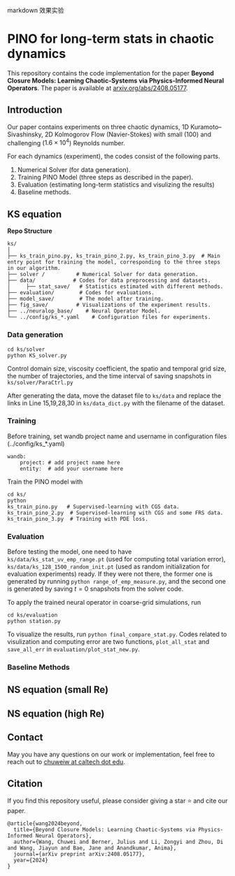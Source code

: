 markdown 效果实验

# PINO for long-term stats in chaotic dynamics

This repository contains the code implementation for the paper **Beyond Closure Models: Learning Chaotic-Systems via Physics-Informed Neural Operators**. The paper is available at [arxiv.org/abs/2408.05177](https://arxiv.org/abs/2408.05177).

## Introduction

Our paper contains experiments on three chaotic dynamics, 1D Kuramoto–Sivashinsky, 2D Kolmogorov Flow (Navier-Stokes) with small (100) and challenging ($1.6\times 10^4$) Reynolds number.

For each dynamics (experiment), the codes consist of the following parts.
1. Numerical Solver (for data generation).
1. Training PINO Model (three steps as described in the paper).
2. Evaluation (estimating long-term statistics and visulizing the results)
3. Baseline methods.

## KS equation
**Repo Structure**
```
ks/
│
├── ks_train_pino.py, ks_train_pino_2.py, ks_train_pino_3.py  # Main entry point for training the model, corresponding to the three steps in our algorithm.
├── solver /          # Numerical Solver for data generation.
├── data/            # Codes for data preprocessing and datasets.
│     ├── stat_save/   # Statistics estimated with different methods.
├── evaluation/        # Codes for evaluations.
├── model_save/        # The model after training.
├── fig_save/         # Visualizations of the experiment results.
├── ../neuralop_base/    # Neural Operator Model.
└── ../config/ks_*.yaml    # Configuration files for experiments.
```

### Data generation
```
cd ks/solver
python KS_solver.py
```
Control domain size, viscosity coefficient,  the spatio and temporal grid size, the number of trajectories, and the time interval of saving snapshots in `ks/solver/ParaCtrl.py`

After generating the data, move the dataset file to `ks/data` and replace the links in Line 15,19,28,30 in  `ks/data_dict.py` with the filename of the dataset.

### Training
Before training, set wandb project name and username in configuration files (../config/ks_*.yaml)
```
wandb:
    project: # add project name here
    entity:  # add your username here
```

Train the PINO model with
```
cd ks/
python 
ks_train_pino.py   # Supervised-learning with CGS data.
ks_train_pino_2.py  # Supervised-learning with CGS and some FRS data.
ks_train_pino_3.py  # Training with PDE loss.
```

### Evaluation
Before testing the model, one need to have `ks/data/ks_stat_uv_emp_range.pt` (used for computing total variation error), `ks/data/ks_128_1500_random_init.pt` (used as random initialization for evaluation experiments) ready. If they were not there, the former one is generated by running `python range_of_emp_measure.py`, and the second one is generated by saving $t=0$ snapshots from the solver code.

To apply the trained neural operator in coarse-grid simulations, run
```
cd ks/evaluation
python station.py
```

To visualize the results, run `python final_compare_stat.py`. Codes related to visulization and computing error are two functions, `plot_all_stat` and `save_all_err` in `evaluation/plot_stat_new.py`.

### Baseline Methods

## NS equation (small Re)

## NS equation (high Re)

## Contact

May you have any questions on our work or implementation, feel free to reach out to [chuweiw at caltech dot edu](chuweiw@caltech.edu).

## Citation
If you find this repository useful, please consider giving a star ⭐ and cite our paper.
```
@article{wang2024beyond,
  title={Beyond Closure Models: Learning Chaotic-Systems via Physics-Informed Neural Operators},
  author={Wang, Chuwei and Berner, Julius and Li, Zongyi and Zhou, Di and Wang, Jiayun and Bae, Jane and Anandkumar, Anima},
  journal={arXiv preprint arXiv:2408.05177},
  year={2024}
}
```
